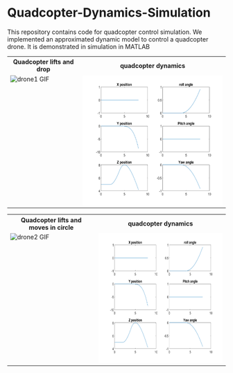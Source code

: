 # Quadcopter-Dynamics-Simulation
This repository contains code for quadcopter control simulation. We implemented an approximated dynamic model to control a quadcopter drone. It is demonstrated in simulation in MATLAB

<table>
  <tr>
    <th>Quadcopter lifts and drop</th>
    <th>quadcopter dynamics</th>
  </tr>
  <tr>
    <td style="vertical-align: top;">
      <img src="drone1_edit.gif" alt="drone1 GIF" height="300">
    </td>
      <td style="vertical-align: top;"> 
        <img src="drone1_dynamics.png" alt="drone1 PNG" height="300">
    </td>
  </tr>
</table>

<table>
  <tr>
    <th>Quadcopter lifts and moves in circle</th>
    <th>quadcopter dynamics</th>
  </tr>
  <tr>
    <td style="vertical-align: top;">
      <img src="drone2_edit.gif" alt="drone2 GIF" height="300">
    </td>
      <td style="vertical-align: top;"> 
        <img src="drone1_dynamics.png" alt="drone1 PNG" height="300">
    </td>
  </tr>
</table>
